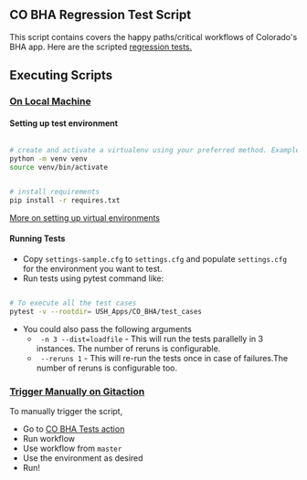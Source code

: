 ## CO BHA Regression Test Script

This script contains covers the happy paths/critical workflows of Colorado's BHA app. Here are the scripted [regression tests.](https://docs.google.com/spreadsheets/d/1OIcd1V8Vd73OSPEt4x2o8N9MihqBlviAIvPbJAm2L4o/edit#gid=1373088023)

## Executing Scripts

### <ins> On Local Machine </ins>

#### Setting up test environment

```sh

# create and activate a virtualenv using your preferred method. Example:
python -m venv venv
source venv/bin/activate


# install requirements
pip install -r requires.txt

```

[More on setting up virtual environments](https://confluence.dimagi.com/display/GTD/QA+and+Python+Virtual+Environments)


#### Running Tests


 -   Copy `settings-sample.cfg` to `settings.cfg` and populate `settings.cfg` for
the environment you want to test.
- Run tests using pytest command like:

```sh

# To execute all the test cases 
pytest -v --rootdir= USH_Apps/CO_BHA/test_cases

```
- You could also pass the following arguments
  - ` -n 3 --dist=loadfile` - This will run the tests parallelly in 3 instances. The number of reruns is configurable.
  - ` --reruns 1` - This will re-run the tests once in case of failures.The number of reruns is configurable too.

### <ins> Trigger Manually on Gitaction </ins>

To manually trigger the script,
  - Go to [CO BHA Tests action](https://github.com/dimagi/dimagi-qa/actions/workflows/co-bha-tests.yml)
  - Run workflow
  - Use workflow from ```master```
  - Use the environment as desired
  - Run!
